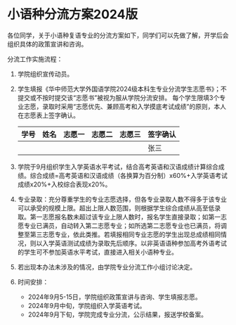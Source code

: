 # 小语种分流方案2024版
各位同学，关于小语种复语专业的分流方案如下，同学们可以先做了解，开学后会组织具体的政策宣讲和咨询。

分流工作实施流程：
1. 学院组织宣传动员。
2. 学生填报《华中师范大学外国语学院2024级本科生专业分流学生志愿书》；不提交或不按时提交该“志愿书”被视为服从学院分流安排。
每个学生限填3个专业志愿，录取时采用“志愿优先、兼顾高考和入学摸底考试成绩”的原则，本人在志愿表上签字确认。

    | 学号 | 姓名 | 志愿一 | 志愿二 | 志愿三 |签字确认|
    |-|-|-|-|-|-|
    ||||||张三|
3. 学院于9月组织学生入学英语水平考试，结合高考英语和汉语成绩计算综合成绩。综合成绩=高考英语和汉语成绩（各换算为百分制）x60%+入学英语考试成绩x20%+入校综合表现x20%。
4. 专业录取：充分尊重学生的专业志愿选择，但各专业录取人数不得多于该专业可以承受的规模上限。超出上限人数范围，则根据学生综合成绩从高至低录取。第一志愿报名数未超过该专业上限人数时，报名学生直接录取；如第一志愿专业已满员，自动转入第二志愿专业；如所选第二志愿专业也已满员，将调整至第三志愿专业，依此类推。若填报相同专业志愿的学生出现总成绩相同情况，则以入学英语测试成绩为录取先后顺序。以非英语语种参加高考外语考试的学生可不参加英语水平考试，直接进入相关小语种专业。
3. 若出现本办法未涉及的情况，由学院专业分流工作小组讨论决定。
4. 时间安排：
   - 2024年9月5-15日，学院组织政策宣讲与咨询、学生填报志愿。
   - 2024年9月中旬，学院组织入学英语考试。
   - 2024年9月下旬，学院完成专业分流，公示结果，报送学校备案。